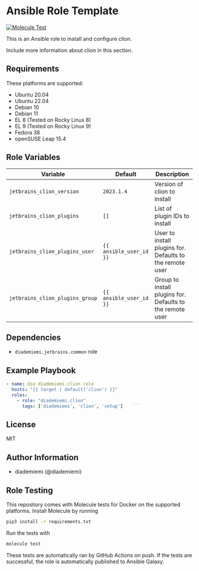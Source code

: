 Ansible Role Template
=========

[![Molecule Test](https://github.com/diademiemi/ansible_role_clion/actions/workflows/molecule.yml/badge.svg)](https://github.com/diademiemi/ansible_role_clion/actions/workflows/molecule.yml)

This is an Ansible role to install and configure clion.

Include more information about clion in this section.

Requirements
------------
These platforms are supported:
- Ubuntu 20.04
- Ubuntu 22.04
- Debian 10
- Debian 11
- EL 8 (Tested on Rocky Linux 8)
- EL 9 (Tested on Rocky Linux 9)
- Fedora 38
- openSUSE Leap 15.4

<!--
- List hardware requirements here  
-->

Role Variables
--------------

Variable | Default | Description
--- | --- | ---
`jetbrains_clion_version` | `2023.1.4` | Version of clion to install
`jetbrains_clion_plugins` | `[]` | List of plugin IDs to install
`jetbrains_clion_plugins_user` | `{{ ansible_user_id }}` | User to install plugins for. Defaults to the remote user
`jetbrains_clion_plugins_group` | `{{ ansible_user_id }}` | Group to install plugins for. Defaults to the remote user

<!--
`variable` | `default` | Variable example
`long_variable` | See [defaults/main.yml](./defaults/main.yml) | Variable referring to defaults
`distro_specific_variable` | See [vars/debian.yml](./vars/debian.yml) | Variable referring to distro-specific variables
-->

Dependencies
------------
<!-- List dependencies on other roles or criteria -->
- `diademiemi.jetbrains.common` role


Example Playbook
----------------

```yaml
- name: Use diademiemi.clion role
  hosts: "{{ target | default('clion') }}"
  roles:
    - role: "diademiemi.clion"
      tags: ['diademiemi', 'clion', 'setup']    ```

```

License
-------

MIT

Author Information
------------------

- diademiemi (@diademiemi)

Role Testing
------------

This repository comes with Molecule tests for Docker on the supported platforms.
Install Molecule by running

```bash
pip3 install -r requirements.txt
```

Run the tests with

```bash
molecule test
```

These tests are automatically ran by GitHub Actions on push. If the tests are successful, the role is automatically published to Ansible Galaxy.

